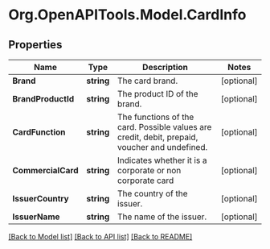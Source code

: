 # Org.OpenAPITools.Model.CardInfo
## Properties

Name | Type | Description | Notes
------------ | ------------- | ------------- | -------------
**Brand** | **string** | The card brand. | [optional] 
**BrandProductId** | **string** | The product ID of the brand. | [optional] 
**CardFunction** | **string** | The functions of the card. Possible values are credit, debit, prepaid, voucher and undefined. | [optional] 
**CommercialCard** | **string** | Indicates whether it is a corporate or non corporate card | [optional] 
**IssuerCountry** | **string** | The country of the issuer. | [optional] 
**IssuerName** | **string** | The name of the issuer. | [optional] 

[[Back to Model list]](../README.md#documentation-for-models) [[Back to API list]](../README.md#documentation-for-api-endpoints) [[Back to README]](../README.md)

